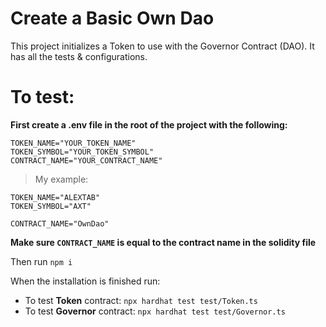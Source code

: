# Create a Basic Own Dao

This project initializes a Token to use with the Governor Contract (DAO).
It has all the tests & configurations.

# To test:

**First create a .env file in the root of the project with the following:**
```
TOKEN_NAME="YOUR_TOKEN_NAME"
TOKEN_SYMBOL="YOUR_TOKEN_SYMBOL"
CONTRACT_NAME="YOUR_CONTRACT_NAME"
```
> My example:
```
TOKEN_NAME="ALEXTAB"
TOKEN_SYMBOL="AXT"

CONTRACT_NAME="OwnDao"
```
**Make sure `CONTRACT_NAME` is equal to the contract name in the solidity file**

Then run `npm i`

When the installation is finished run:
- To test **Token** contract: `npx hardhat test test/Token.ts`
- To test **Governor** contract: `npx hardhat test test/Governor.ts`